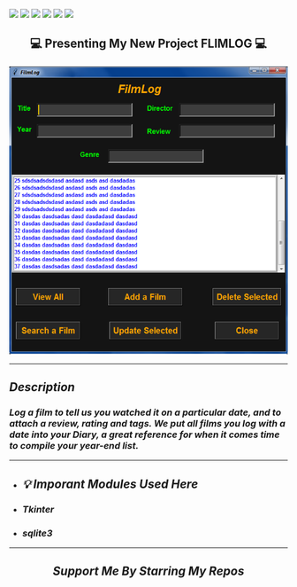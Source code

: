 ![](https://img.shields.io/badge/Programming_Language-Python-blue.svg)
![](https://img.shields.io/badge/Main_Tool_Used-Tkinter-green.svg)
![](https://img.shields.io/badge/Type-Flim_Data_Store-orange.svg)
![](https://img.shields.io/badge/Mode-Dark_Mode-gold.svg)
![](https://img.shields.io/badge/Python_Version-3.7-brown.svg)
![](https://img.shields.io/badge/Status-Complete-blue.svg)

## <p align="center">💻 Presenting My New Project FLIMLOG 💻</p>

<p align="center"><img src="Images_for_README/modified_version2.png"></p>

---

## ***_Description_***
### _Log a film to tell us you watched it on a particular date, and to attach a review, rating and tags. We put all films you log with a date into your Diary, a great reference for when it comes time to compile your year-end list._

---

- ## ***_💡 Imporant Modules Used Here_***
- ### ***_Tkinter_***
- ### ***_sqlite3_***

---

## <p align="center"> ***_Support Me By Starring My Repos_***</p> 
